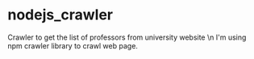 # nodejs_crawler

Crawler to get the list of professors from university website \n
I'm using npm crawler library to crawl web page.
